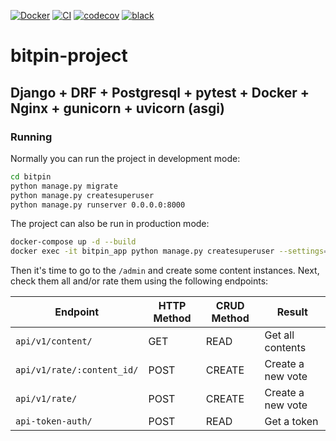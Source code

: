 [![Docker](https://badgen.net/badge/icon/docker?icon=docker&label)](https://https://docker.com/)
[![CI](https://github.com/agn-7/bitpin-project/workflows/build/badge.svg)](https://github.com/agn-7/bitpin-project/actions/workflows/github-actions.yml)
[![codecov](https://codecov.io/gh/agn-7/bitpin-project/branch/main/graph/badge.svg?style=flat-square)](https://codecov.io/gh/agn-7/bitpin-project) 
[![black](https://img.shields.io/badge/code%20style-black-000000.svg)](https://github.com/ambv/black) 

# bitpin-project

## Django + DRF + Postgresql + pytest + Docker + Nginx + gunicorn + uvicorn (asgi)

### Running

Normally you can run the project in development mode:

```bash
cd bitpin
python manage.py migrate
python manage.py createsuperuser
python manage.py runserver 0.0.0.0:8000
```

The project can also be run in production mode:

```bash
docker-compose up -d --build
docker exec -it bitpin_app python manage.py createsuperuser --settings=bitpin.product_settings
```

Then it's time to go to the `/admin` and create some content instances. Next, check them all and/or rate them using the following endpoints:

Endpoint |HTTP Method | CRUD Method | Result
-- | -- |-- |--
`api/v1/content/` | GET | READ | Get all contents
`api/v1/rate/:content_id/` | POST | CREATE | Create a new vote
`api/v1/rate/`| POST | CREATE | Create a new vote
`api-token-auth/` | POST | READ | Get a token
